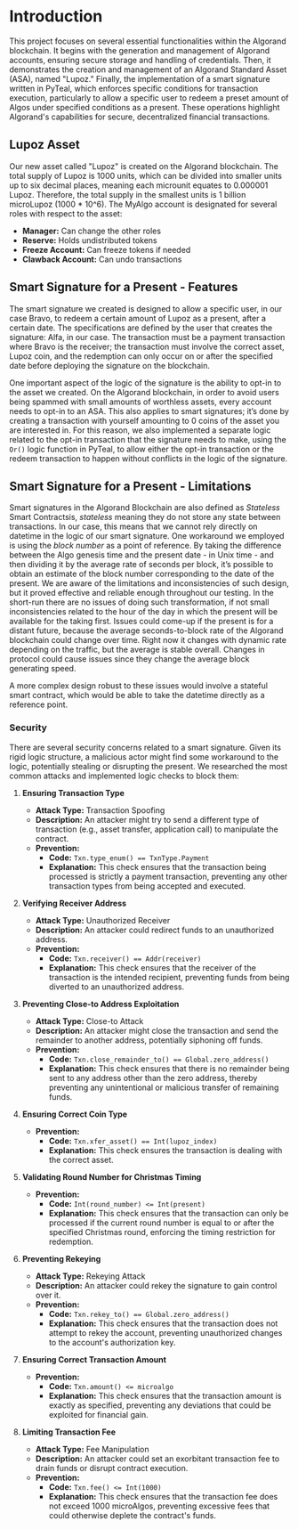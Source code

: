# Introduction

This project focuses on several essential functionalities within the Algorand blockchain. It begins with the generation and management of Algorand accounts, ensuring secure storage and handling of credentials. Then, it demonstrates the creation and management of an Algorand Standard Asset (ASA), named "Lupoz." Finally, the implementation of a smart signature written in PyTeal, which enforces specific conditions for transaction execution, particularly to allow a specific user to redeem a preset amount of Algos under specified conditions as a present. These operations highlight Algorand's capabilities for secure, decentralized financial transactions.

## Lupoz Asset

Our new asset called "Lupoz" is created on the Algorand blockchain. The total supply of Lupoz is 1000 units, which can be divided into smaller units up to six decimal places, meaning each microunit equates to 0.000001 Lupoz. Therefore, the total supply in the smallest units is 1 billion microLupoz (1000 * 10^6). The MyAlgo account is designated for several roles with respect to the asset:
- **Manager:** Can change the other roles
- **Reserve:** Holds undistributed tokens
- **Freeze Account:** Can freeze tokens if needed
- **Clawback Account:** Can undo transactions

## Smart Signature for a Present - Features

The smart signature we created is designed to allow a specific user, in our case Bravo, to redeem a certain amount of Lupoz as a present, after a certain date. The specifications are defined by the user that creates the signature: Alfa, in our case. The transaction must be a payment transaction where Bravo is the receiver; the transaction must involve the correct asset, Lupoz coin, and the redemption can only occur on or after the specified date before deploying the signature on the blockchain.

One important aspect of the logic of the signature is the ability to opt-in to the asset we created. On the Algorand blockchain, in order to avoid users being spammed with small amounts of worthless assets, every account needs to opt-in to an ASA. This also applies to smart signatures; it’s done by creating a transaction with yourself amounting to 0 coins of the asset you are interested in. For this reason, we also implemented a separate logic related to the opt-in transaction that the signature needs to make, using the `Or()` logic function in PyTeal, to allow either the opt-in transaction or the redeem transaction to happen without conflicts in the logic of the signature.

## Smart Signature for a Present - Limitations

Smart signatures in the Algorand Blockchain are also defined as *Stateless* Smart Contractsis, *stateless* meaning they do not store any state between transactions. In our case, this means that we cannot rely directly on datetime in the logic of our smart signature. One workaround we employed is using the *block number* as a point of reference. By taking the difference between the Algo genesis time and the present date - in Unix time - and then dividing it by the average rate of seconds per block, it’s possible to obtain an estimate of the block number corresponding to the date of the present. We are aware of the limitations and inconsistencies of such design, but it proved effective and reliable enough throughout our testing. 
 In the short-run there are no issues of doing such transformation, if not small inconsistencies related to the hour of the day in which the present will be available for the taking first. Issues could come-up if the present is for a distant future, because the average seconds-to-block rate of the Algorand blockchain could change over time. Right now it changes with dynamic rate depending on the traffic, but the average is stable overall. Changes in protocol could cause issues since they change the average block generating speed.

 A more complex design robust to these issues would involve a stateful smart contract, which would be able to take the datetime directly as a reference point.

### Security

There are several security concerns related to a smart signature. Given its rigid logic structure, a malicious actor might find some workaround to the logic, potentially stealing or disrupting the present. We researched the most common attacks and implemented logic checks to block them:

1. **Ensuring Transaction Type**
   - **Attack Type:** Transaction Spoofing
   - **Description:** An attacker might try to send a different type of transaction (e.g., asset transfer, application call) to manipulate the contract.
   - **Prevention:**
     - **Code:** `Txn.type_enum() == TxnType.Payment`
     - **Explanation:** This check ensures that the transaction being processed is strictly a payment transaction, preventing any other transaction types from being accepted and executed.

2. **Verifying Receiver Address**
   - **Attack Type:** Unauthorized Receiver
   - **Description:** An attacker could redirect funds to an unauthorized address.
   - **Prevention:**
     - **Code:** `Txn.receiver() == Addr(receiver)`
     - **Explanation:** This check ensures that the receiver of the transaction is the intended recipient, preventing funds from being diverted to an unauthorized address.

3. **Preventing Close-to Address Exploitation**
   - **Attack Type:** Close-to Attack
   - **Description:** An attacker might close the transaction and send the remainder to another address, potentially siphoning off funds.
   - **Prevention:**
     - **Code:** `Txn.close_remainder_to() == Global.zero_address()`
     - **Explanation:** This check ensures that there is no remainder being sent to any address other than the zero address, thereby preventing any unintentional or malicious transfer of remaining funds.

4. **Ensuring Correct Coin Type**
   - **Prevention:**
     - **Code:** `Txn.xfer_asset() == Int(lupoz_index)`
     - **Explanation:** This check ensures the transaction is dealing with the correct asset.

5. **Validating Round Number for Christmas Timing**
   - **Prevention:**
     - **Code:** `Int(round_number) <= Int(present)`
     - **Explanation:** This check ensures that the transaction can only be processed if the current round number is equal to or after the specified Christmas round, enforcing the timing restriction for redemption.

6. **Preventing Rekeying**
   - **Attack Type:** Rekeying Attack
   - **Description:** An attacker could rekey the signature to gain control over it.
   - **Prevention:**
     - **Code:** `Txn.rekey_to() == Global.zero_address()`
     - **Explanation:** This check ensures that the transaction does not attempt to rekey the account, preventing unauthorized changes to the account's authorization key.

7. **Ensuring Correct Transaction Amount**
   - **Prevention:**
     - **Code:** `Txn.amount() <= microalgo`
     - **Explanation:** This check ensures that the transaction amount is exactly as specified, preventing any deviations that could be exploited for financial gain.

8. **Limiting Transaction Fee**
   - **Attack Type:** Fee Manipulation
   - **Description:** An attacker could set an exorbitant transaction fee to drain funds or disrupt contract execution.
   - **Prevention:**
     - **Code:** `Txn.fee() <= Int(1000)`
     - **Explanation:** This check ensures that the transaction fee does not exceed 1000 microAlgos, preventing excessive fees that could otherwise deplete the contract's funds.

